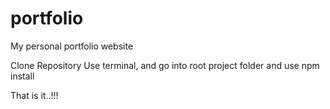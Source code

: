 # portfolio
My personal portfolio website

Clone Repository
Use terminal, and go into root project folder and use npm install

That is it..!!!

